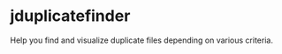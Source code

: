 jduplicatefinder
================

Help you find and visualize duplicate files depending on various criteria.
